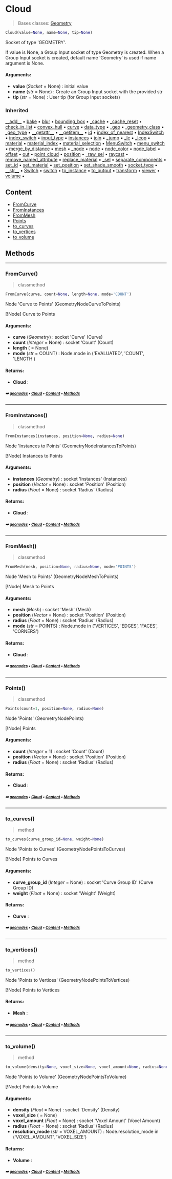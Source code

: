 # Cloud

> Bases classes: [Geometry](geono-geome-geometry.md#geometry)

``` python
Cloud(value=None, name=None, tip=None)
```

Socket of type 'GEOMETRY'.

If value is None, a Group Input socket of type Geometry is created.
When a Group Input socket is created, default name 'Geometry' is used if name argument is None.

#### Arguments:
- **value** (_Socket_ = None) : initial value
- **name** (_str_ = None) : Create an Group Input socket with the provided str
- **tip** (_str_ = None) : User tip (for Group Input sockets)

### Inherited

[\_\_add__](geono-geome-geometry.md#__add__) :black_small_square: [bake](geono-geome-geometry.md#bake) :black_small_square: [blur](geono-socke-socket.md#blur) :black_small_square: [bounding_box](geono-geome-geometry.md#bounding_box) :black_small_square: [\_cache](geono-socke-nodecache.md#_cache) :black_small_square: [\_cache_reset](geono-socke-nodecache.md#_cache_reset) :black_small_square: [check_in_list](geono-socke-socket.md#check_in_list) :black_small_square: [convex_hull](geono-geome-geometry.md#convex_hull) :black_small_square: [curve](geono-geome-geometry.md#curve) :black_small_square: [data_type](geono-socke-socket.md#data_type) :black_small_square: [\_geo](geono-geome-geometry.md#_geo) :black_small_square: [\_geometry_class](geono-socke-socket.md#_geometry_class) :black_small_square: [\_geo_type](geono-geome-geobase.md#_geo_type) :black_small_square: [\_\_getattr__](geono-socke-socket.md#__getattr__) :black_small_square: [\_\_getitem__](geono-geome-geobase.md#__getitem__) :black_small_square: [id](geono-geome-geobase.md#id) :black_small_square: [index_of_nearest](geono-geome-geometry.md#index_of_nearest) :black_small_square: [IndexSwitch](geono-socke-socket.md#indexswitch) :black_small_square: [index_switch](geono-socke-socket.md#index_switch) :black_small_square: [input_type](geono-socke-socket.md#input_type) :black_small_square: [instances](geono-geome-geometry.md#instances) :black_small_square: [join](geono-geome-geometry.md#join) :black_small_square: [\_jump](geono-socke-socket.md#_jump) :black_small_square: [\_lc](geono-socke-socket.md#_lc) :black_small_square: [\_lcop](geono-socke-socket.md#_lcop) :black_small_square: [material](geono-geome-geobase.md#material) :black_small_square: [material_index](geono-geome-geobase.md#material_index) :black_small_square: [material_selection](geono-geome-geobase.md#material_selection) :black_small_square: [MenuSwitch](geono-socke-socket.md#menuswitch) :black_small_square: [menu_switch](geono-socke-socket.md#menu_switch) :black_small_square: [merge_by_distance](geono-geome-geometry.md#merge_by_distance) :black_small_square: [mesh](geono-geome-geometry.md#mesh) :black_small_square: [\_node](geono-geome-geometry.md#_node) :black_small_square: [node](geono-socke-socket.md#node) :black_small_square: [node_color](geono-socke-socket.md#node_color) :black_small_square: [node_label](geono-socke-socket.md#node_label) :black_small_square: [offset](geono-geome-geobase.md#offset) :black_small_square: [out](geono-socke-socket.md#out) :black_small_square: [point_cloud](geono-geome-geometry.md#point_cloud) :black_small_square: [position](geono-geome-geobase.md#position) :black_small_square: [\_raw_sel](geono-geome-geobase.md#_raw_sel) :black_small_square: [raycast](geono-geome-geometry.md#raycast) :black_small_square: [remove_named_attribute](geono-geome-geometry.md#remove_named_attribute) :black_small_square: [replace_material](geono-geome-geobase.md#replace_material) :black_small_square: [\_sel](geono-geome-geobase.md#_sel) :black_small_square: [separate_components](geono-geome-geometry.md#separate_components) :black_small_square: [set_id](geono-geome-geometry.md#set_id) :black_small_square: [set_material](geono-geome-geometry.md#set_material) :black_small_square: [set_position](geono-geome-geometry.md#set_position) :black_small_square: [set_shade_smooth](geono-geome-geometry.md#set_shade_smooth) :black_small_square: [socket_type](geono-socke-socket.md#socket_type) :black_small_square: [\_\_str__](geono-socke-socket.md#__str__) :black_small_square: [Switch](geono-socke-socket.md#switch) :black_small_square: [switch](geono-socke-socket.md#switch) :black_small_square: [to_instance](geono-geome-geometry.md#to_instance) :black_small_square: [to_output](geono-socke-socket.md#to_output) :black_small_square: [transform](geono-geome-geometry.md#transform) :black_small_square: [viewer](geono-geome-geometry.md#viewer) :black_small_square: [volume](geono-geome-geometry.md#volume) :black_small_square:

## Content

- [FromCurve](geono-geome-cloud.md#fromcurve)
- [FromInstances](geono-geome-cloud.md#frominstances)
- [FromMesh](geono-geome-cloud.md#frommesh)
- [Points](geono-geome-cloud.md#points)
- [to_curves](geono-geome-cloud.md#to_curves)
- [to_vertices](geono-geome-cloud.md#to_vertices)
- [to_volume](geono-geome-cloud.md#to_volume)

## Methods



----------
### FromCurve()

> classmethod

``` python
FromCurve(curve, count=None, length=None, mode='COUNT')
```

Node 'Curve to Points' (GeometryNodeCurveToPoints)

[!Node] Curve to Points

#### Arguments:
- **curve** (_Geometry_) : socket 'Curve' (Curve)
- **count** (_Integer_ = None) : socket 'Count' (Count)
- **length** ( = None)
- **mode** (_str_ = COUNT) : Node.mode in ('EVALUATED', 'COUNT', 'LENGTH')



#### Returns:
- **Cloud** :

##### <sub>:arrow_right: [geonodes](index.md#geonodes) :black_small_square: [Cloud](geono-geome-cloud.md#cloud) :black_small_square: [Content](geono-geome-cloud.md#content) :black_small_square: [Methods](geono-geome-cloud.md#methods)</sub>

----------
### FromInstances()

> classmethod

``` python
FromInstances(instances, position=None, radius=None)
```

Node 'Instances to Points' (GeometryNodeInstancesToPoints)

[!Node] Instances to Points

#### Arguments:
- **instances** (_Geometry_) : socket 'Instances' (Instances)
- **position** (_Vector_ = None) : socket 'Position' (Position)
- **radius** (_Float_ = None) : socket 'Radius' (Radius)



#### Returns:
- **Cloud** :

##### <sub>:arrow_right: [geonodes](index.md#geonodes) :black_small_square: [Cloud](geono-geome-cloud.md#cloud) :black_small_square: [Content](geono-geome-cloud.md#content) :black_small_square: [Methods](geono-geome-cloud.md#methods)</sub>

----------
### FromMesh()

> classmethod

``` python
FromMesh(mesh, position=None, radius=None, mode='POINTS')
```

Node 'Mesh to Points' (GeometryNodeMeshToPoints)

[!Node] Mesh to Points

#### Arguments:
- **mesh** (_Mesh_) : socket 'Mesh' (Mesh)
- **position** (_Vector_ = None) : socket 'Position' (Position)
- **radius** (_Float_ = None) : socket 'Radius' (Radius)
- **mode** (_str_ = POINTS) : Node.mode in ('VERTICES', 'EDGES', 'FACES', 'CORNERS')



#### Returns:
- **Cloud** :

##### <sub>:arrow_right: [geonodes](index.md#geonodes) :black_small_square: [Cloud](geono-geome-cloud.md#cloud) :black_small_square: [Content](geono-geome-cloud.md#content) :black_small_square: [Methods](geono-geome-cloud.md#methods)</sub>

----------
### Points()

> classmethod

``` python
Points(count=1, position=None, radius=None)
```

Node 'Points' (GeometryNodePoints)

[!Node] Points

#### Arguments:
- **count** (_Integer_ = 1) : socket 'Count' (Count)
- **position** (_Vector_ = None) : socket 'Position' (Position)
- **radius** (_Float_ = None) : socket 'Radius' (Radius)



#### Returns:
- **Cloud** :

##### <sub>:arrow_right: [geonodes](index.md#geonodes) :black_small_square: [Cloud](geono-geome-cloud.md#cloud) :black_small_square: [Content](geono-geome-cloud.md#content) :black_small_square: [Methods](geono-geome-cloud.md#methods)</sub>

----------
### to_curves()

> method

``` python
to_curves(curve_group_id=None, weight=None)
```

Node 'Points to Curves' (GeometryNodePointsToCurves)

[!Node] Points to Curves

#### Arguments:
- **curve_group_id** (_Integer_ = None) : socket 'Curve Group ID' (Curve Group ID)
- **weight** (_Float_ = None) : socket 'Weight' (Weight)



#### Returns:
- **Curve** :

##### <sub>:arrow_right: [geonodes](index.md#geonodes) :black_small_square: [Cloud](geono-geome-cloud.md#cloud) :black_small_square: [Content](geono-geome-cloud.md#content) :black_small_square: [Methods](geono-geome-cloud.md#methods)</sub>

----------
### to_vertices()

> method

``` python
to_vertices()
```

Node 'Points to Vertices' (GeometryNodePointsToVertices)

[!Node] Points to Vertices

#### Returns:
- **Mesh** :

##### <sub>:arrow_right: [geonodes](index.md#geonodes) :black_small_square: [Cloud](geono-geome-cloud.md#cloud) :black_small_square: [Content](geono-geome-cloud.md#content) :black_small_square: [Methods](geono-geome-cloud.md#methods)</sub>

----------
### to_volume()

> method

``` python
to_volume(density=None, voxel_size=None, voxel_amount=None, radius=None, resolution_mode='VOXEL_AMOUNT')
```

Node 'Points to Volume' (GeometryNodePointsToVolume)

[!Node] Points to Volume

#### Arguments:
- **density** (_Float_ = None) : socket 'Density' (Density)
- **voxel_size** ( = None)
- **voxel_amount** (_Float_ = None) : socket 'Voxel Amount' (Voxel Amount)
- **radius** (_Float_ = None) : socket 'Radius' (Radius)
- **resolution_mode** (_str_ = VOXEL_AMOUNT) : Node.resolution_mode in ('VOXEL_AMOUNT', 'VOXEL_SIZE')



#### Returns:
- **Volume** :

##### <sub>:arrow_right: [geonodes](index.md#geonodes) :black_small_square: [Cloud](geono-geome-cloud.md#cloud) :black_small_square: [Content](geono-geome-cloud.md#content) :black_small_square: [Methods](geono-geome-cloud.md#methods)</sub>